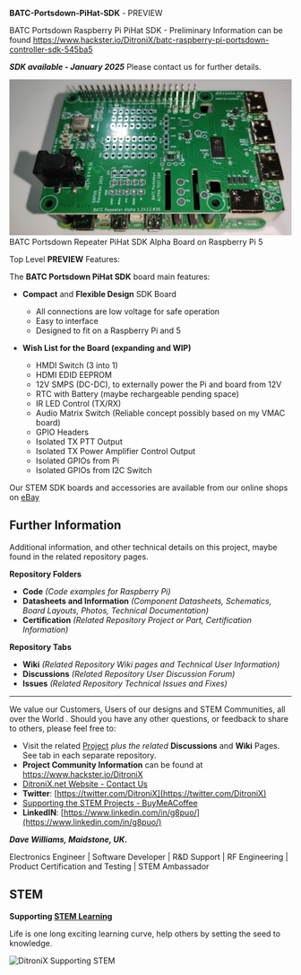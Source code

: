 
**BATC-Portsdown-PiHat-SDK** - PREVIEW

BATC Portsdown Raspberry Pi PiHat SDK - Preliminary Information can be found
https://www.hackster.io/DitroniX/batc-raspberry-pi-portsdown-controller-sdk-545ba5 

***SDK available - January 2025***   Please contact us for further details.

![BATC Portsdown Repeater PiHat SDK Beta Board on Raspberry Pi 5](https://github.com/DitroniX/BATC-Portsdown-PiHat-SDK/blob/main/Datasheets%20and%20Information/DitroniX.net%20Raspberry%20Pi%205%20-BATC%20Repeater%20Alpha%20Fitted.jpg)
BATC Portsdown Repeater PiHat SDK Alpha Board on Raspberry Pi 5

Top Level **PREVIEW** Features:

The  **BATC Portsdown PiHat SDK**  board main features:

-   **Compact**  and  **Flexible Design**  SDK Board
    -   All connections are  low voltage for  safe operation
    -   Easy to interface
    -   Designed to fit on a Raspberry Pi  and 5

-   **Wish List for the Board (expanding and WIP)**
	- HMDI Switch (3 into 1)
	- HDMI EDID EEPROM
	- 12V SMPS (DC-DC), to externally power the Pi and board from 12V
	- RTC with Battery (maybe rechargeable pending space)
	- IR LED Control (TX/RX)
	- Audio Matrix Switch (Reliable concept possibly based on my VMAC board)
	- GPIO Headers
	- Isolated TX PTT Output
	- Isolated TX Power Amplifier Control Output
	- Isolated GPIOs from Pi
	- Isolated GPIOs from I2C Switch

Our STEM SDK boards and accessories are available from our online shops on [eBay](https://www.ebay.co.uk/usr/ditronixuk) 
## **Further Information**

Additional information, and other technical details on this project, maybe found in the related repository pages.

**Repository Folders**

 - **Code** *(Code examples for Raspberry Pi)*
 -  **Datasheets and Information** *(Component Datasheets, Schematics, Board Layouts, Photos, Technical Documentation)*
 - **Certification** *(Related Repository Project or Part, Certification Information)*

**Repository Tabs**

 - **Wiki** *(Related Repository Wiki pages and Technical User Information)*
 - **Discussions** *(Related Repository User Discussion Forum)*
 - **Issues** *(Related Repository Technical Issues and Fixes)*

***

We value our Customers, Users of our designs and STEM Communities, all over the World . Should you have any other questions, or feedback to share to others, please feel free to:

* Visit the related [Project](https://github.com/DitroniX?tab=repositories) *plus the related* **Discussions** and **Wiki** Pages.  See tab in each separate repository.
* **Project Community Information** can be found at https://www.hackster.io/DitroniX
* [DitroniX.net Website - Contact Us](https://ditronix.net/contact/)
* **Twitter**: [https://twitter.com/DitroniX](https://twitter.com/DitroniX)
* [Supporting the STEM Projects - BuyMeACoffee](https://www.buymeacoffee.com/DitroniX)
*  **LinkedIN**: [https://www.linkedin.com/in/g8puo/](https://www.linkedin.com/in/g8puo/)

***Dave Williams, Maidstone, UK.***

Electronics Engineer | Software Developer | R&D Support | RF Engineering | Product Certification and Testing | STEM Ambassador

## STEM

**Supporting [STEM Learning](https://www.stem.org.uk/)**

Life is one long exciting learning curve, help others by setting the seed to knowledge.

![DitroniX Supporting STEM](https://hackster.imgix.net/uploads/attachments/1606838/stem_ambassador_-_100_volunteer_badge_edxfxlrfbc1_bjdqharfoe1_xbqi2KUcri.png?auto=compress%2Cformat&w=540&fit=max)

